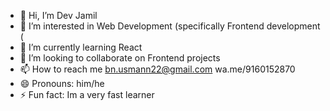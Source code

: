 - 👋 Hi, I’m Dev Jamil
- 👀 I’m interested in Web Development (specifically Frontend development (
- 🌱 I’m currently learning React
- 💞️ I’m looking to collaborate on Frontend projects 
- 📫 How to reach me bn.usmann22@gmail.com wa.me/9160152870
- 😄 Pronouns: him/he
- ⚡ Fun fact: Im a very fast learner 

<!---
bnusmann22/bnusmann22 is a ✨ special ✨ repository because its `README.md` (this file) appears on your GitHub profile.
You can click the Preview link to take a look at your changes.
--->
